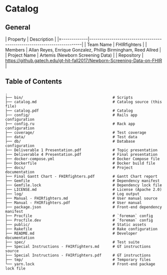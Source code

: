 Catalog
=======

## General

| Property     | Description                                                              |
|=-------------|--------------------------------------------------------------------------|
| Team Name    | FHIRfighters                                                             |
| Members      | Allan Reyes, Enrique Gonzalez, Phillip Birmingham, Reed Allred           |
| Project Name | Artemis (Newborn Screening Data)                                         |
| Repository   | https://github.gatech.edu/gt-hit-fall2017/Newborn-Screening-Data-on-FHIR |

## Table of Contents

```
.
├── bin/                                        # Scripts
├── catalog.md                                  # Catalog source (this file)
├── catalog.pdf                                 # Catalog
├── config/                                     # Rails app configuration
├── config.ru                                   # Rack app configuration
├── coverage/                                   # Test coverage
├── data/                                       # Test data
├── db/                                         # Database configuration
├── Deliverable 1 Presentation.pdf              # Topic presentation
├── Deliverable 4 Presentation.pdf              # Final presentation
├── docker-compose.yml                          # Docker Compose file
├── Dockerfile                                  # Docker build file
├── docs/                                       # Project documentation
├── Final Gantt Chart - FHIRfighters.pdf        # Gantt Chart report
├── Gemfile                                     # Dependency manifest
├── Gemfile.lock                                # Dependency lock file
├── LICENSE.md                                  # License (Apache 2.0)
├── log/                                        # Log output
├── Manual - FHIRfighters.md                    # User manual source
├── Manual - FHIRfighters.pdf                   # User manual
├── package.json                                # Front-end dependency manifest
├── Procfile                                    # `foreman` config
├── Procfile.dev                                # `foreman` config
├── public/                                     # Static assets
├── Rakefile                                    # Rake configuration
├── README.md                                   # Developer documentation
├── spec/                                       # Test suite
├── Special Instructions - FHIRfighters.md      # GT instructions source
├── Special Instructions - FHIRfighters.pdf     # GT instructions
├── tmp/                                        # Temporary files
└── yarn.lock                                   # Front-end package lock file
```
